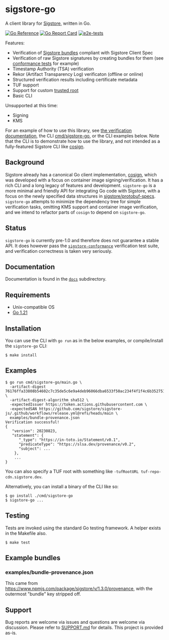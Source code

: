 # sigstore-go

A client library for [Sigstore](https://www.sigstore.dev/), written in Go.

[![Go Reference](https://pkg.go.dev/badge/github.com/sigstore/sigstore-go.svg)](https://pkg.go.dev/github.com/sigstore/sigstore-go)
[![Go Report Card](https://goreportcard.com/badge/github.com/sigstore/sigstore-go)](https://goreportcard.com/report/github.com/sigstore/sigstore-go)
[![e2e-tests](https://github.com/sigstore/sigstore-go/actions/workflows/build.yml/badge.svg)](https://github.com/sigstore/sigstore-go/actions/workflows/build.yml)

Features:
- Verification of [Sigstore bundles](https://github.com/sigstore/protobuf-specs/blob/main/protos/sigstore_bundle.proto) compliant with Sigstore Client Spec
- Verification of raw Sigstore signatures by creating bundles for them (see [conformance tests](cmd/conformance/main.go) for example)
- Timestamp Authority (TSA) verification
- Rekor (Artifact Transparency Log) verificaton (offline or online)
- Structured verification results including certificate metadata
- TUF support
- Support for custom [trusted root](https://github.com/sigstore/protobuf-specs/blob/main/protos/sigstore_trustroot.proto)
- Basic CLI

Unsupported at this time:
- Signing
- KMS

For an example of how to use this library, see [the verification documentation](./docs/verification.md), the CLI [cmd/sigstore-go](./cmd/sigstore-go/main.go), or the CLI examples below. Note that the CLI is to demonstrate how to use the library, and not intended as a fully-featured Sigstore CLI like [cosign](https://github.com/sigstore/cosign).

## Background

Sigstore already has a canonical Go client implementation, [cosign](https://github.com/sigstore/cosign), which was developed with a focus on container image signing/verification. It has a rich CLI and a long legacy of features and development. `sigstore-go` is a more minimal and friendly API for integrating Go code with Sigstore, with a focus on the newly specified data structures in [sigstore/protobuf-specs](https://github.com/sigstore/protobuf-specs). `sigstore-go` attempts to minimize the dependency tree for simple verification tasks, omitting KMS support and container image verification, and we intend to refactor parts of `cosign` to depend on `sigstore-go`.

## Status

`sigstore-go` is currently pre-1.0 and therefore does not guarantee a stable API. It does however pass the [`sigstore-conformance`](https://github.com/sigstore/sigstore-conformance) verification test suite, and verification correctness is taken very seriously.

## Documentation

Documentation is found in the [`docs`](./docs) subdirectory.

## Requirements

- Unix-compatible OS
- [Go 1.21](https://go.dev/doc/install)

## Installation

You can use the CLI with `go run` as in the below examples, or compile/install the `sigstore-go` CLI:

```shell
$ make install
```
## Examples

```shell
$ go run cmd/sigstore-go/main.go \
  -artifact-digest 76176ffa33808b54602c7c35de5c6e9a4deb96066dba6533f50ac234f4f1f4c6b3527515dc17c06fbe2860030f410eee69ea20079bd3a2c6f3dcf3b329b10751 \
  -artifact-digest-algorithm sha512 \
  -expectedIssuer https://token.actions.githubusercontent.com \
  -expectedSAN https://github.com/sigstore/sigstore-js/.github/workflows/release.yml@refs/heads/main \
  examples/bundle-provenance.json
Verification successful!
{
   "version": 20230823,
   "statement": {
      "_type": "https://in-toto.io/Statement/v0.1",
      "predicateType": "https://slsa.dev/provenance/v0.2",
      "subject": ...
    },
    ...
}
```

You can also specify a TUF root with something like `-tufRootURL tuf-repo-cdn.sigstore.dev`.

Alternatively, you can install a binary of the CLI like so:

```shell
$ go install ./cmd/sigstore-go
$ sigstore-go ...
```

## Testing

Tests are invoked using the standard Go testing framework. A helper exists in the Makefile also.

```shell
$ make test
```

## Example bundles

### examples/bundle-provenance.json

This came from https://www.npmjs.com/package/sigstore/v/1.3.0/provenance, with the outermost "bundle" key stripped off.

## Support

Bug reports are welcome via issues and questions are welcome via discussion. Please refer to [SUPPORT.md](./SUPPORT.md) for details.
This project is provided as-is.
